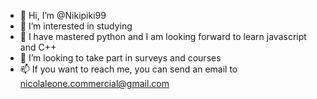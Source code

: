 - 👋 Hi, I’m @Nikipiki99
- 👀 I’m interested in studying 
- 🌱 I have mastered python and I am looking forward to learn javascript and C++
- 💞️ I’m looking to take part in surveys and courses
- 📫 If you want to reach me, you can send an email to nicolaleone.commercial@gmail.com

<!---
Nikipiki99/Nikipiki99 is a ✨ special ✨ repository because its `README.md` (this file) appears on your GitHub profile.
You can click the Preview link to take a look at your changes.
--->

